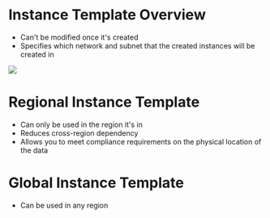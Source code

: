# Instance Template Overview

* Can't be modified once it's created
* Specifies which network and subnet that the created instances will be created in

![](https://github.com/JonmarCorpuz/SecondBrain/blob/main/Assets/Screenshot%202024-09-29%20122816.png)

# Regional Instance Template

* Can only be used in the region it's in
* Reduces cross-region dependency
* Allows you to meet compliance requirements on the physical location of the data

# Global Instance Template

* Can be used in any region

